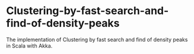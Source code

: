 Clustering-by-fast-search-and-find-of-density-peaks
===================================================

The implementation of Clustering by fast search and find of density peaks in Scala with Akka.
